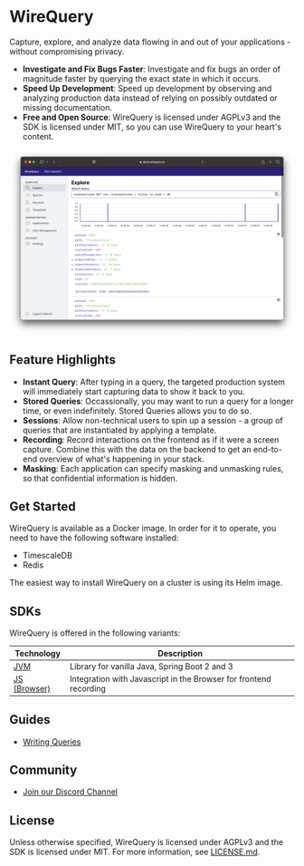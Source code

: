 # WireQuery

Capture, explore, and analyze data flowing in and out of your applications - without compromising privacy.

- **Investigate and Fix Bugs Faster**: Investigate and fix bugs an order of magnitude faster by querying the exact state
  in which it occurs.
- **Speed Up Development**: Speed up development by observing and analyzing production data instead of relying on
  possibly outdated or missing documentation.
- **Free and Open Source**: WireQuery is licensed under AGPLv3 and the SDK is licensed under MIT, so you can use
  WireQuery to your heart's content.

![Screenshot](screenshot_1.png)

## Feature Highlights

- **Instant Query**:
  After typing in a query, the targeted production system will immediately start capturing data to show it back to you.
- **Stored Queries**: Occassionally, you may want to run a query for a longer time, or even indefinitely. Stored Queries
  allows you to do so.
- **Sessions**: Allow non-technical users to spin up a session - a group of queries that are instantiated by applying a
  template.
- **Recording**: Record interactions on the frontend as if it were a screen capture. Combine this with the data on the
  backend to get an end-to-end overview of what's happening in your stack.
- **Masking**: Each application can specify masking and unmasking rules, so that confidential information is hidden.

## Get Started

WireQuery is available as a Docker image. In order for it to operate, you need to have the following software installed:

- TimescaleDB
- Redis

The easiest way to install WireQuery on a cluster is using its Helm image.

## SDKs

WireQuery is offered in the following variants:

| Technology              | Description                                                       |
|-------------------------|-------------------------------------------------------------------|
| [JVM](/sdk/jvm)         | Library for vanilla Java, Spring Boot 2 and 3                     |
| [JS (Browser)](/sdk/js) | Integration with Javascript in the Browser for frontend recording |

## Guides

- [Writing Queries](/docs/writing-queries.md)

## Community

- [Join our Discord Channel](https://discord.gg/ej7Rxwdd)

## License

Unless otherwise specified, WireQuery is licensed under AGPLv3 and the SDK is licensed under MIT. For more information,
see [LICENSE.md](LICENSE.md).
